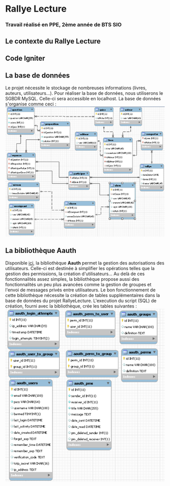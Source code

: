 # Rallye Lecture
### Travail réalisé en PPE, 2ème année de BTS SIO


## Le contexte du Rallye Lecture

## Code Igniter


## La base de données
Le projet nécessite le stockage de nombreuses informations (livres, auteurs, utilisateurs...).
Pour réaliser la base de données, nous utiliserons le SGBDR MySQL. Celle-ci sera accessible en localhost.
La base de données s'organise comme ceci :<br>
![diagrammeBDD_1](https://github.com/VirgileJallonPeriaux/PPE_RallyeLecture/blob/master/CapturesEcran/wkbRallyeLecture.PNG)


## La bibliothèque Aauth
Disponible [ici](https://github.com/emreakay/CodeIgniter-Aauth), la bibliothèque **Aauth** permet la gestion des autorisations des utilisateurs.
Celle-ci est destinée à simplifier les opérations telles que la gestion des permissions, la création d'utilisateurs...
Au delà de ces fonctionnalités assez simples, la bibliothèque propose aussi des fonctionnalités un peu plus avancées comme la gestion de groupes et l'envoi de messages privés entre utilisateurs.
Le bon fonctionnement de cette bibliothèque nécessite la création de tables supplémentaires dans la base de données du projet RallyeLecture.
L'execution du script (SQL) de création, fourni avec la bibliothèque, crée les tables suivantes :<br>
![diagrammeBDD_2](https://github.com/VirgileJallonPeriaux/PPE_RallyeLecture/blob/master/CapturesEcran/wkbRallyeLecture_2.PNG)
